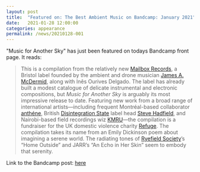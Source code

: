```yaml
---
layout: post
title:  "Featured on: The Best Ambient Music on Bandcamp: January 2021"
date:   2021-01-28 12:00:00
categories: appearance
permalink: /news/20210128-001
---
```


"Music for Another Sky" has just been featured on todays Bandcamp front page<!--more-->. It reads:

> This is a compilation from the relatively new [Mailbox Records](https://mailbox-label.bandcamp.com/music), a Bristol label founded by the ambient and drone musician [James A. McDermid](https://jamcdermid.bandcamp.com/), along with Inês Ourives Delgado. The label has already built a modest catalogue of delicate instrumental and electronic compositions, but *Music for Another Sky* is arguably its most impressive release to date. Featuring new work from a broad range of international artists—including frequent Montréal-based collaborator [anthéne](https://anthene.bandcamp.com/), British [Disintegration State](https://disintegrationstate.bandcamp.com/) label head [Steve Hadfield](https://stevehadfield.bandcamp.com/), and Nairobi-based field recordings wiz [KMRU](https://kmru.bandcamp.com/)—the compilation is a fundraiser for the UK domestic violence charity [Refuge](https://www.refuge.org.uk/). The compilation takes its name from an Emily Dickinson poem about imagining a serene world. The radiating tones of [Ryefield Society](https://ryefieldsociety.bandcamp.com/)’s “Home Outside” and JARR’s “An Echo in Her Skin” seem to embody that serenity.

Link to the Bandcamp post: [here](https://daily.bandcamp.com/best-ambient/the-best-ambient-music-on-bandcamp-january-2021)